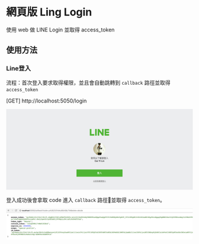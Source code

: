# 網頁版 Ling Login
使用 web 做 LINE Login 並取得 access_token

## 使用方法

### Line登入
流程：首次登入要求取得權限，並且會自動跳轉到 `callback` 路徑並取得 `access_token`


[GET] http://localhost:5050/login

<img src="../screenshot/img01.png">

登入成功後會拿取 code 進入 `callback` 路徑並取得 `access_token`。

<img src="../screenshot/img02.png">

